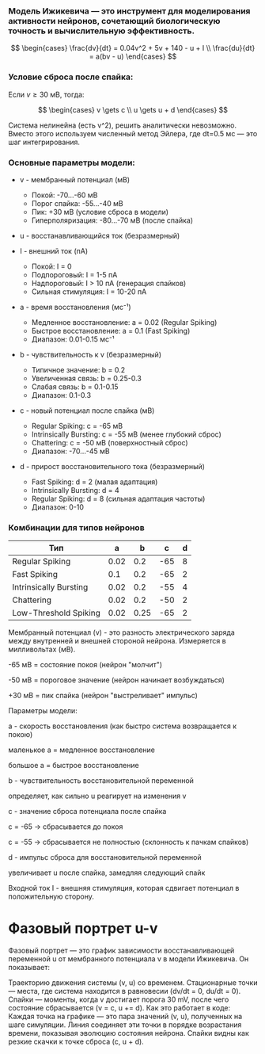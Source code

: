 ### Модель Ижикевича — это инструмент для моделирования активности нейронов, сочетающий биологическую точность и вычислительную эффективность.

$$
\begin{cases}
\frac{dv}{dt} = 0.04v^2 + 5v + 140 - u + I \\
\frac{du}{dt} = a(bv - u)
\end{cases}
$$

### Условие сброса после спайка:

Если $v \geq 30$ мВ, тогда:

$$
\begin{cases}
v \gets c \\
u \gets u + d
\end{cases}
$$

Система нелинейна (есть v^2), решить аналитически невозможно. Вместо этого используем численный метод Эйлера, где dt=0.5 мс — это шаг интегрирования.

### Основные параметры модели:

- v - мембранный потенциал (мВ)

  - Покой: -70...-60 мВ
  - Порог спайка: -55...-40 мВ
  - Пик: +30 мВ (условие сброса в модели)
  - Гиперполяризация: -80...-70 мВ (после спайка)

- u - восстанавливающийся ток (безразмерный)
- I - внешний ток (пА)

  - Покой: I = 0
  - Подпороговый: I = 1-5 пА
  - Надпороговый: I > 10 пА (генерация спайков)
  - Сильная стимуляция: I = 10-20 пА

- a - время восстановления (мс⁻¹)

  - Медленное восстановление: a = 0.02 (Regular Spiking)
  - Быстрое восстановление: a = 0.1 (Fast Spiking)
  - Диапазон: 0.01-0.15 мс⁻¹

- b - чувствительность к v (безразмерный)

  - Типичное значение: b = 0.2
  - Увеличенная связь: b = 0.25-0.3
  - Слабая связь: b = 0.1-0.15
  - Диапазон: 0.1-0.3

- c - новый потенциал после спайка (мВ)

  - Regular Spiking: c = -65 мВ
  - Intrinsically Bursting: c = -55 мВ (менее глубокий сброс)
  - Chattering: c = -50 мВ (поверхностный сброс)
  - Диапазон: -70...-45 мВ

- d - прирост восстановительного тока (безразмерный)
  - Fast Spiking: d = 2 (малая адаптация)
  - Intrinsically Bursting: d = 4
  - Regular Spiking: d = 8 (сильная адаптация частоты)
  - Диапазон: 0-10

### Комбинации для типов нейронов

| Тип                    | a    | b    | c   | d   |
| ---------------------- | ---- | ---- | --- | --- |
| Regular Spiking        | 0.02 | 0.2  | -65 | 8   |
| Fast Spiking           | 0.1  | 0.2  | -65 | 2   |
| Intrinsically Bursting | 0.02 | 0.2  | -55 | 4   |
| Chattering             | 0.02 | 0.2  | -50 | 2   |
| Low-Threshold Spiking  | 0.02 | 0.25 | -65 | 2   |

Мембранный потенциал (v) - это разность электрического заряда между внутренней и внешней стороной нейрона. Измеряется в милливольтах (мВ).

-65 мВ = состояние покоя (нейрон "молчит")

-50 мВ = пороговое значение (нейрон начинает возбуждаться)

+30 мВ = пик спайка (нейрон "выстреливает" импульс)

Параметры модели:

a - скорость восстановления (как быстро система возвращается к покою)

маленькое a = медленное восстановление

большое a = быстрое восстановление

b - чувствительность восстановительной переменной

определяет, как сильно u реагирует на изменения v

c - значение сброса потенциала после спайка

c = -65 → сбрасывается до покоя

c = -55 → сбрасывается не полностью (склонность к пачкам спайков)

d - импульс сброса для восстановительной переменной

увеличивает u после спайка, замедляя следующий спайк

Входной ток I - внешняя стимуляция, которая сдвигает потенциал в положительную сторону.

# Фазовый портрет u-v

Фазовый портрет — это график зависимости восстанавливающей переменной u от мембранного потенциала v в модели Ижикевича. Он показывает:

Траекторию движения системы (v, u) со временем.
Стационарные точки — места, где система находится в равновесии (dv/dt = 0, du/dt = 0).
Спайки — моменты, когда v достигает порога 30 mV, после чего состояние сбрасывается (v = c, u += d).
Как это работает в коде:
Каждая точка на графике — это пара значений (v, u), полученных на шаге симуляции.
Линия соединяет эти точки в порядке возрастания времени, показывая эволюцию состояния нейрона.
Спайки видны как резкие скачки к точке сброса (c, u + d).
